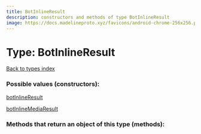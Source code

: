 ```yaml
---
title: BotInlineResult
description: constructors and methods of type BotInlineResult
image: https://docs.madelineproto.xyz/favicons/android-chrome-256x256.png
---
```

# Type: BotInlineResult  
[Back to types index](index.md)



### Possible values (constructors):

[botInlineResult](../constructors/botInlineResult.md)  

[botInlineMediaResult](../constructors/botInlineMediaResult.md)  



### Methods that return an object of this type (methods):



